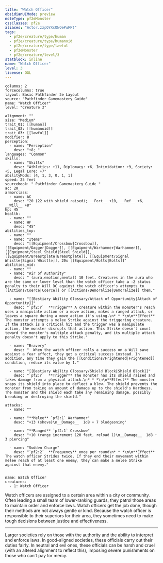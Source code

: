 ```yaml
---
title: "Watch Officer"
obsidianUIMode: preview
noteType: pf2eMonster
cssClasses: pf2e
aliases: "Actor.zzpQYXsONQePuFFt" 
tags:
  - pf2e/creature/type/human
  - pf2e/creature/type/humanoid
  - pf2e/creature/type/lawful
  - pf2eMonster
  - pf2e/creature/level/3
statblock: inline
name: "Watch Officer"
level: 3
license: OGL
---
```


```statblock
columns: 2
forcecolumns: true
layout: Basic Pathfinder 2e Layout
source: "Pathfinder Gamemastery Guide"
name: "Watch Officer"
level: "Creature 3"

alignment: ""
size: "Medium"
trait_01: [[human]]
trait_02: [[humanoid]]
trait_03: [[lawful]]
modifier: 8
perception:
  - name: "Perception"
    desc: "+8; "
languages: "Common"
skills:
  - name: "Skills"
    desc: "Athletics: +11, Diplomacy: +6, Intimidation: +9, Society: +5, Legal Lore: +7"
abilityMods: [4, 1, 3, 0, 1, 1]
speed: 25 feet
sourcebook: "_Pathfinder Gamemastery Guide_"
ac: 20
armorclass:
  - name: AC
    desc: "20 (22 with shield raised); __Fort__ +10, __Ref__ +6, __Will__ +8"
hp: 45
health:
  - name: ""
  - name: HP
    desc: "45"
abilities_top:
  - name: ""
  - name: "Items"
    desc: "[[Equipment/Crossbow|Crossbow]], [[Equipment/Dagger|Dagger]], [[Equipment/Warhammer|Warhammer]], [[Equipment/Steel Shield|Steel Shield]], [[Equipment/Breastplate|Breastplate]], [[Equipment/Signal Whistle|Signal Whistle]], 20x [[Equipment/Bolts|Bolts]]"
abilities_mid:
  - name: ""
  - name: "Air of Authority"
    desc: " (aura,emotion,mental) 10 feet. Creatures in the aura who are the same or lower level than the watch officer take a -2 status penalty to their Will DC against the watch officer's attempts to [[Actions/Coerce|Coerce]] or [[Actions/Demoralize|Demoralize]] them."

  - name: "[[Bestiary Ability Glossary/Attack of Opportunity|Attack of Opportunity]]"
    desc: "`pf2:r`  **Trigger** A creature within the monster's reach uses a manipulate action or a move action, makes a ranged attack, or leaves a square during a move action it's using.\n* * *\n\n**Effect** The monster attempts a melee Strike against the triggering creature. If the attack is a critical hit and the trigger was a manipulate action, the monster disrupts that action. This Strike doesn't count toward the monster's multiple attack penalty, and its multiple attack penalty doesn't apply to this Strike."

  - name: "Bravery"
    desc: "  When the watch officer rolls a success on a Will save against a fear effect, they get a critical success instead. In addition, any time they gain the [[Conditions/Frightened|Frightened]] condition, reduce its value by 1."

  - name: "[[Bestiary Ability Glossary/Shield Block|Shield Block]]"
    desc: "`pf2:r`  **Trigger** The monster has its shield raised and takes damage from a physical attack.\n* * *\n\n**Effect** The monster snaps its shield into place to deflect a blow. The shield prevents the monster from taking an amount of damage up to the shield's Hardness. The monster and the shield each take any remaining damage, possibly breaking or destroying the shield."

attacks:
  - name: ""

  - name: "**Melee** `pf2:1` Warhammer"
    desc: "+13 (shove)\n__Damage__  1d8 + 7 bludgeoning"

  - name: "**Ranged** `pf2:1` Crossbow"
    desc: "+10 (range increment 120 feet, reload 1)\n__Damage__  1d8 + 3 piercing"

  - name: "Sudden Charge"
    desc: "`pf2:2`  **Frequency** once per round\n* * *\n\n**Effect** The watch officer Strides twice. If they end their movement within melee reach of at least one enemy, they can make a melee Strike against that enemy."
 
```

```encounter-table
name: Watch Officer
creatures:
  - 1: Watch Officer
```



Watch officers are assigned to a certain area within a city or community. Often leading a small team of lower-ranking guards, they patrol those areas to maintain order and enforce laws. Watch officers get the job done, though their methods are not always gentle or kind. Because the watch officer is responsible to their superiors for their area, they sometimes need to make tough decisions between justice and effectiveness.

* * *

Larger societies rely on those with the authority and the ability to interpret and enforce laws. In good-aligned societies, these officials carry out their duties fairly. In neutral and evil ones, these officials can be harsh and cruel (with an altered alignment to reflect this), imposing severe punishments on those who can't pay for mercy.
